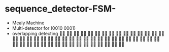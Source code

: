 # sequence_detector-FSM-
* Mealy Machine
* Multi-detector for (0010 0001)
* overlapping detecting 
:surfing_man: :surfing_man: :surfing_man: :surfing_man: :surfing_man: :surfing_man: :surfing_man: :surfing_man: :surfing_man: :surfing_man: :surfing_man: :surfing_man: :surfing_man: :surfing_man: :surfing_man: :surfing_man: :surfing_man: :surfing_man: :surfing_man: :surfing_man: :surfing_man: :surfing_man: :surfing_man: :surfing_man: :surfing_man: :surfing_man: :surfing_man: :surfing_man: :surfing_man: :surfing_man: :surfing_man: :surfing_man: :surfing_man: :surfing_man: :surfing_man: :surfing_man: :surfing_man: :surfing_man: :surfing_man: :surfing_man: :surfing_man: :surfing_man: :surfing_man: :surfing_man: :surfing_man: :surfing_man: :surfing_man: :surfing_man: :surfing_man: :surfing_man: :surfing_man: :surfing_man: 
